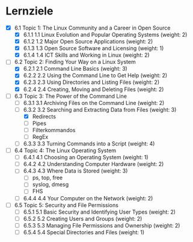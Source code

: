 # Lernziele

- [x] 6.1	Topic 1: The Linux Community and a Career in Open Source
  - [x] 6.1.1	1.1 Linux Evolution and Popular Operating Systems (weight: 2)
  - [x] 6.1.2	1.2 Major Open Source Applications (weight: 2)
  - [x] 6.1.3	1.3 Open Source Software and Licensing (weight: 1)
  - [x] 6.1.4	1.4 ICT Skills and Working in Linux (weight: 2)
- [ ] 6.2	Topic 2: Finding Your Way on a Linux System
  - [x] 6.2.1	2.1 Command Line Basics (weight: 3)
  - [x] 6.2.2	2.2 Using the Command Line to Get Help (weight: 2)
  - [x] 6.2.3	2.3 Using Directories and Listing Files (weight: 2)
  - [x] 6.2.4	2.4 Creating, Moving and Deleting Files (weight: 2)
- [ ] 6.3	Topic 3: The Power of the Command Line
  - [ ] 6.3.1	3.1 Archiving Files on the Command Line (weight: 2)
  - [ ] 6.3.2	3.2 Searching and Extracting Data from Files (weight: 3)
    - [x] Redirects
    - [ ] Pipes
    - [ ] Filterkommandos
    - [ ] RegEx
  - [ ] 6.3.3	3.3 Turning Commands into a Script (weight: 4)
- [ ] 6.4	Topic 4: The Linux Operating System
  - [ ] 6.4.1	4.1 Choosing an Operating System (weight: 1)
  - [ ] 6.4.2	4.2 Understanding Computer Hardware (weight: 2)
  - [ ] 6.4.3	4.3 Where Data is Stored (weight: 3)
    - [ ] ps, top, free
    - [ ] syslog, dmesg
    - [ ] FHS
  - [ ] 6.4.4	4.4 Your Computer on the Network (weight: 2)
- [ ] 6.5	Topic 5: Security and File Permissions
  - [ ] 6.5.1	5.1 Basic Security and Identifying User Types (weight: 2)
  - [ ] 6.5.2	5.2 Creating Users and Groups (weight: 2)
  - [ ] 6.5.3	5.3 Managing File Permissions and Ownership (weight: 2)
  - [ ] 6.5.4	5.4 Special Directories and Files (weight: 1)
